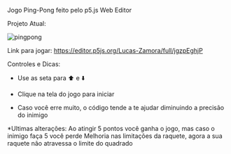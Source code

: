 Jogo Ping-Pong feito pelo p5.js Web Editor

Projeto Atual: 

![pingpong](https://user-images.githubusercontent.com/78884190/115148997-6222e980-a038-11eb-886a-bfc6cf7b6df1.png)

Link para jogar: https://editor.p5js.org/Lucas-Zamora/full/jgzpEghjP

Controles e Dicas: 
- Use as seta para ⬆️ e ⬇️

- Clique na tela do jogo para iniciar

- Caso você erre muito, o código tende a te ajudar diminuindo a precisão do inimigo

*Ultimas alterações: Ao atingir 5 pontos você ganha o jogo, mas caso o inimigo faça 5 você perde
                     Melhoria nas limitações da raquete, agora a sua raquete não atravessa o limite do quadrado



